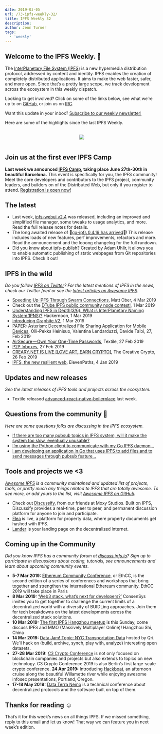 ```yaml
---
date: 2019-03-05
url: /73-ipfs-weekly-32/
title: IPFS Weekly 32
description:
author: Jenn Turner
tags:
  - 'weekly'
---
```


## Welcome to the IPFS Weekly. 👋

The [InterPlanetary File System (IPFS)](https://ipfs.io/) is a new hypermedia distribution protocol, addressed by content and identity. IPFS enables the creation of completely distributed applications. It aims to make the web faster, safer, and more open. Since that’s a pretty large scope, we track development across the ecosystem in this weekly dispatch.

Looking to get involved? Click on some of the links below, see what we’re up to on [GitHub](https://github.com/ipfs), or join us on [IRC](https://riot.im/app/#/room/#ipfs:matrix.org).

Want this update in your inbox? [Subscribe to our weekly newsletter!](http://eepurl.com/gL2Pi5)

Here are some of the highlights since the last IPFS Weekly.

<br/>

<div align="center">
  <a href="https://camp.ipfs.io">
    <img src="https://ipfs.io/ipfs/Qmd11gtyigpCjo4MfzXuj9MKuMF3Dj1EZEvbNRZeQE1jd4/"></img>
  </a>
</div>

<br/>

## Join us at the first ever IPFS Camp

**Last week we announced [IPFS Camp](https://blog.ipfs.io/72-ann-ipfs-camp/), taking place June 27th-30th in beautiful Barcelona.** This event is specifically for you, the IPFS community! Meet the core developers and contributors to the IPFS project, community leaders, and builders on of the Distributed Web, but only if you register to attend. [Registration is open now!](https://camp.ipfs.io/)

## The latest

- Last week, [ipfs-webui v2.4](https://github.com/ipfs-shipyard/ipfs-webui/releases/tag/v2.4.0) was released, including an improved and simplified file manager, some tweaks to usage analytics, and more. Read the full release notes for details.
- The long awaited release of 🎉[go-ipfs 0.4.19 has arrived](https://github.com/ipfs/go-ipfs/releases/tag/v0.4.19)🎉! This release includes loads of new features, perf improvements, refactors and more. Read the announcement and the looong changelog for the full rundown.
- Did you know about [ipfs-publish](https://github.com/AuHau/ipfs-publish)? Created by Adam Uhlir, it allows you to enable automatic publishing of static webpages from Git repositories into IPFS. Check it out!

## IPFS in the wild

_Do you follow [IPFS on Twitter](https://twitter.com/IPFSbot)? For the latest mentions of IPFS in the news, check our Twitter feed or see the [latest articles on Awesome IPFS](https://awesome.ipfs.io/categories/articles/)._

- [Speeding Up IPFS Through Swarm Connections](https://medium.com/pinata/speeding-up-ipfs-pinning-through-swarm-connections-b509b1471986), Matt Ober, 4 Mar 2019
- Check out the [DTube IPFS public community node contest!](https://steemit.com/dtube/@vaultec/dtube-ipfs-full-community-node-contest), 1 Mar 2019
- [Understanding IPFS in Depth(3/6): What is InterPlanetary Naming System(IPNS)?](https://hackernoon.com/understanding-ipfs-in-depth-3-6-what-is-interplanetary-naming-system-ipns-9aca71e4c13b) Hackernoon, 1 Mar 2019
- [Introducing Graphite V2](https://medium.com/the-lead/introducing-graphite-v2-c4ce3f58e0f2), 1 Mar 2019
- PAPER: [Asterism: Decentralized File Sharing Application for Mobile Devices](https://www.researchgate.net/publication/330758943_Asterism_Decentralized_File_Sharing_Application_for_Mobile_Devices), Olli-Pekka Heinisuo, Valentina Lendarduzzi, Davide Taibi, 27, Feb 2019
- [AirSecure — Own Your One-Time Passwords](https://medium.com/textileio/airsecure-own-your-one-time-passwords-a65efd612dc6), Textile, 27 Feb 2019
- [P2P Inboxes](https://medium.com/@RangerMauve/p2p-inboxes-be0f02083223), 27 Feb 2019
- [CREARY.NET IS LIVE [LOVE ART, EARN CRYPTO]](https://thecreativecrypto.com/creary-net-is-live-love-art-earn-crypto/), The Creative Crypto, 26 Feb 2019
- [IPFS, the new resilient web](https://blog.elevenpaths.com/2019/01/ipfs-web-resiliente-ciberseguridad.html), ElevenPaths, 4 Jan 2019

## Updates and new releases

_See the latest releases of IPFS tools and projects across the ecosystem._

- Textile released [advanced-react-native-boilerplace](https://github.com/textileio/advanced-react-native-boilerplate) last week.

## Questions from the community 🤔

_Here are some questions folks are discussing in the IPFS ecosystem._

- [If there are too many pubsub topics in IPFS system, will it make the system too slow ,eventually unusable?](https://www.reddit.com/r/ipfs/comments/awre05/does_pubsub_have_an_upper_limit/)
- [I’m using the Python client to communicate with my Go IPFS daemon...](https://discuss.ipfs.io/t/python-public-subscribe-server-client/4965)
- [I am developing an application in Go that uses IPFS to add files and to send messages through pubsub feature...](https://discuss.ipfs.io/t/ipfs-start-ipfs-daemon-direct-from-the-go-application/4952)

## Tools and projects we <3

_[Awesome IPFS](https://awesome.ipfs.io/) is a community maintained and updated list of projects, tools, or pretty much any things related to IPFS that are totally awesome. To see more, or add yours to the list, visit [Awesome IPFS on GitHub](https://github.com/ipfs/awesome-ipfs)._

- Check out [Discussify](https://chrome.google.com/webstore/detail/discussify/bfmnjjkobeboejeocbompgljbiafbgcc), from our friends at Moxy Studios. Built on IPFS, Discussify provides a real-time, peer to peer, and permanent discussion platform for anyone to join and participate.
- [Elea](https://www.elea.io/) is live, a platform for property data, where property documents get hashed with IPFS.
- [Lander](https://www.producthunt.com/posts/lander-2) is your landing page on the decentralized internet.

## Coming up in the Community

_Did you know IPFS has a community forum at [discuss.ipfs.io](https://discuss.ipfs.io/)? Sign up to participate in discussions about coding, tutorials, see announcements and learn about upcoming community events._

- **5-7 Mar 2019:** [Ethereum Community Conference](https://ethcc.io/), or EthCC, is the second edition of a series of conferences and workshops that bring together and strengthen the international Ethereum community. EthCC 2019 will take place in Paris
- **8 Mar 2019:** [‘Web3 stack, what’s next for developers?’](https://www.eventbrite.com/e/web3-stack-whats-next-for-developers-consensys-tickets-57699644189) ConsenSys invites you to get together to challenge the current limits of a decentralized world with a diversity of BUIDLing approaches. Join them for tech breakdowns on the latest developments across the decentralized stack solutions.
- **10 Mar 2019:** [The first IPFS Hangzhou meetup](https://www.meetup.com/IPFS-Hangzhou/events/259468613/) is this Sunday, come discuss IPFS and MMO (Massively Multiplayer Online)! Hangzhou Shi, China
- **14 Mar 2019:** [Data Jam! Topic: NYC Transportation Data](https://www.meetup.com/Qri-Data-Jam/events/259095254/) hosted by Qri. We’ll hack on (build, archive, synch, play with, analyze) interesting open datasets.
- **27-28 Mar 2019:** [C3 Crypto Conference](https://crypto-conference.com/) is not only focused on blockchain companies and projects but also extends to topics on new technology. C3 Crypto Conference 2019 is also Berlin’s first large-scale crypto conference.
  **24 Apr 2019:** Introducing [Hackboat](https://hackboat.org/), an afternoon cruise along the beautiful Willamette river while enjoying awesome infosec presentations, Portland, Oregon.
- **17-18 May 2019:** [Data Terra Nemo](https://dtn.is/) is a technical conference about decentralized protocols and the software built on top of them.

## Thanks for reading ☺️

That’s it for this week’s news on all things IPFS. If we missed something, [reply to this email](mailto:newsletter@ipfs.io) and let us know! That way we can feature you in next week’s edition.
